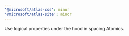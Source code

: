 ```yaml
---
'@microsoft/atlas-css': minor
'@microsoft/atlas-site': minor
---
```


Use logical properties under the hood in spacing Atomics.
